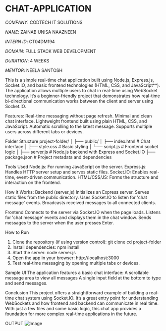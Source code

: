 # CHAT-APPLICATION

*COMPANY*: CODTECH IT SOLUTIONS

*NAME*: ZAINAB UNISA NAAZNEEN

*INTERN ID*: CT04DM194

*DOMAIN*: FULL STACK WEB DEVELOPMENT

*DURATION*: 4 WEEKS

*MENTOR*: NEELA SANTOSH

This is a simple real-time chat application built using Node.js, Express.js, Socket.IO, and basic frontend technologies (HTML, CSS, and JavaScript**). The application allows multiple users to chat in real-time using WebSocket technology. It’s a beginner-friendly project that demonstrates how real-time bi-directional communication works between the client and server using Socket.IO.

Features:
Real-time messaging without page refresh.
Minimal and clean chat interface.
Lightweight frontend built using plain HTML, CSS, and JavaScript.
Automatic scrolling to the latest message.
Supports multiple users across different tabs or devices.

Folder Structure
project-folder/
│
├── public/
│   ├── index.html        # Chat interface
│   ├── style.css         # Basic styling
│   └── script.js         # Frontend socket logic
│
├── server.js             # Node.js backend with Express and Socket.IO
├── package.json          # Project metadata and dependencies

Tools Used
Node.js: For running JavaScript on the server.
Express.js: Handles HTTP server setup and serves static files.
Socket.IO: Enables real-time, event-driven communication.
HTML/CSS/JS: Forms the structure and interaction on the frontend.

How It Works:
Backend (server.js)
Initializes an Express server.
Serves static files from the public directory.
Uses Socket.IO to listen for 'chat message' events.
Broadcasts received messages to all connected clients.

Frontend
Connects to the server via Socket.IO when the page loads.
Listens for 'chat message' events and displays them in the chat window.
Sends messages to the server when the user presses Enter.

How to Run
1. Clone the repository (if using version control):
git clone <repo-url>
cd project-folder
2. Install dependencies:
npm install
3. Start the server:
node server.js
4. Open the app in your browser:
http://localhost:3000
5. Test real-time messaging by opening multiple tabs or devices.

Sample UI
The application features a basic chat interface:
A scrollable message area to view all messages
A single input field at the bottom to type and send messages.

Conclusion
This project offers a straightforward example of building a real-time chat system using Socket.IO. It’s a great entry point for understanding WebSockets and how frontend and backend can communicate in real time. With just a few files and some basic logic, this chat app provides a foundation for more complex real-time applications in the future.

OUTPUT
![Image](https://github.com/user-attachments/assets/862afc2d-390d-478a-996a-6d4e77071d91)
